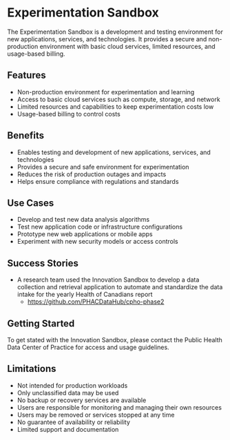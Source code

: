 # Experimentation Sandbox

The Experimentation Sandbox is a development and testing environment for new applications, services, and technologies. It provides a secure and non-production environment with basic cloud services, limited resources, and usage-based billing.

## Features

- Non-production environment for experimentation and learning
- Access to basic cloud services such as compute, storage, and network
- Limited resources and capabilities to keep experimentation costs low
- Usage-based billing to control costs

## Benefits

- Enables testing and development of new applications, services, and technologies
- Provides a secure and safe environment for experimentation
- Reduces the risk of production outages and impacts
- Helps ensure compliance with regulations and standards

## Use Cases

- Develop and test new data analysis algorithms
- Test new application code or infrastructure configurations
- Prototype new web applications or mobile apps
- Experiment with new security models or access controls

## Success Stories

- A research team used the Innovation Sandbox to develop a data collection and retrieval application to automate and standardize the data intake for the yearly Health of Canadians report 
  - https://github.com/PHACDataHub/cpho-phase2

## Getting Started

To get stated with the Innovation Sandbox, please contact the Public Health Data Center of Practice for access and usage guidelines.

## Limitations

- Not intended for production workloads
- Only unclassified data may be used
- No backup or recovery services are available
- Users are responsible for monitoring and managing their own resources
- Users may be removed or services stopped at any time
- No guarantee of availability or reliability
- Limited support and documentation
